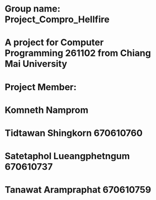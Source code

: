 # Group name: Project_Compro_Hellfire
 
# A project for Computer Programming 261102 from Chiang Mai University 
# Project Member:
# Komneth Namprom
# Tidtawan Shingkorn 670610760
# Satetaphol Lueangphetngum 670610737
# Tanawat Arampraphat 670610759